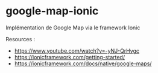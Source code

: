# google-map-ionic
Implémentation de Google Map via le framework Ionic

Resources :  
- https://www.youtube.com/watch?v=-yNJ-QrHvgc
- https://ionicframework.com/getting-started/
- https://ionicframework.com/docs/native/google-maps/
